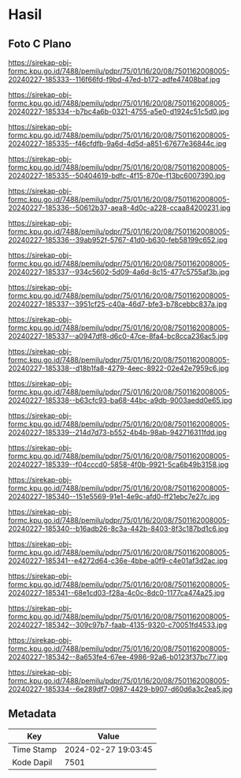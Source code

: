 # Hasil

## Foto C Plano

https://sirekap-obj-formc.kpu.go.id/7488/pemilu/pdpr/75/01/16/20/08/7501162008005-20240227-185333--116f66fd-f9bd-47ed-b172-adfe47408baf.jpg

https://sirekap-obj-formc.kpu.go.id/7488/pemilu/pdpr/75/01/16/20/08/7501162008005-20240227-185334--b7bc4a6b-0321-4755-a5e0-d1924c51c5d0.jpg

https://sirekap-obj-formc.kpu.go.id/7488/pemilu/pdpr/75/01/16/20/08/7501162008005-20240227-185335--f46cfdfb-9a6d-4d5d-a851-67677e36844c.jpg

https://sirekap-obj-formc.kpu.go.id/7488/pemilu/pdpr/75/01/16/20/08/7501162008005-20240227-185335--50404619-bdfc-4f15-870e-f13bc6007390.jpg

https://sirekap-obj-formc.kpu.go.id/7488/pemilu/pdpr/75/01/16/20/08/7501162008005-20240227-185336--50612b37-aea8-4d0c-a228-ccaa84200231.jpg

https://sirekap-obj-formc.kpu.go.id/7488/pemilu/pdpr/75/01/16/20/08/7501162008005-20240227-185336--39ab952f-5767-41d0-b630-feb58199c652.jpg

https://sirekap-obj-formc.kpu.go.id/7488/pemilu/pdpr/75/01/16/20/08/7501162008005-20240227-185337--934c5602-5d09-4a6d-8c15-477c5755af3b.jpg

https://sirekap-obj-formc.kpu.go.id/7488/pemilu/pdpr/75/01/16/20/08/7501162008005-20240227-185337--3951cf25-c40a-46d7-bfe3-b78cebbc837a.jpg

https://sirekap-obj-formc.kpu.go.id/7488/pemilu/pdpr/75/01/16/20/08/7501162008005-20240227-185337--a0947df8-d6c0-47ce-8fa4-bc8cca236ac5.jpg

https://sirekap-obj-formc.kpu.go.id/7488/pemilu/pdpr/75/01/16/20/08/7501162008005-20240227-185338--d18b1fa8-4279-4eec-8922-02e42e7959c6.jpg

https://sirekap-obj-formc.kpu.go.id/7488/pemilu/pdpr/75/01/16/20/08/7501162008005-20240227-185338--b63cfc93-ba68-44bc-a9db-9003aedd0e65.jpg

https://sirekap-obj-formc.kpu.go.id/7488/pemilu/pdpr/75/01/16/20/08/7501162008005-20240227-185339--214d7d73-b552-4b4b-98ab-942716311fdd.jpg

https://sirekap-obj-formc.kpu.go.id/7488/pemilu/pdpr/75/01/16/20/08/7501162008005-20240227-185339--f04cccd0-5858-4f0b-9921-5ca6b49b3158.jpg

https://sirekap-obj-formc.kpu.go.id/7488/pemilu/pdpr/75/01/16/20/08/7501162008005-20240227-185340--151e5569-91e1-4e9c-afd0-ff21ebc7e27c.jpg

https://sirekap-obj-formc.kpu.go.id/7488/pemilu/pdpr/75/01/16/20/08/7501162008005-20240227-185340--b16adb26-8c3a-442b-8403-8f3c187bd1c6.jpg

https://sirekap-obj-formc.kpu.go.id/7488/pemilu/pdpr/75/01/16/20/08/7501162008005-20240227-185341--e4272d64-c36e-4bbe-a0f9-c4e01af3d2ac.jpg

https://sirekap-obj-formc.kpu.go.id/7488/pemilu/pdpr/75/01/16/20/08/7501162008005-20240227-185341--68e1cd03-f28a-4c0c-8dc0-1177ca474a25.jpg

https://sirekap-obj-formc.kpu.go.id/7488/pemilu/pdpr/75/01/16/20/08/7501162008005-20240227-185342--309c97b7-faab-4135-9320-c70051fd4533.jpg

https://sirekap-obj-formc.kpu.go.id/7488/pemilu/pdpr/75/01/16/20/08/7501162008005-20240227-185342--8a653fe4-67ee-4986-92a6-b0123f37bc77.jpg

https://sirekap-obj-formc.kpu.go.id/7488/pemilu/pdpr/75/01/16/20/08/7501162008005-20240227-185334--6e289df7-0987-4429-b907-d60d6a3c2ea5.jpg


## Metadata

| Key        | Value               |
| ---------- | ------------------- |
| Time Stamp | 2024-02-27 19:03:45 |
| Kode Dapil | 7501                |



